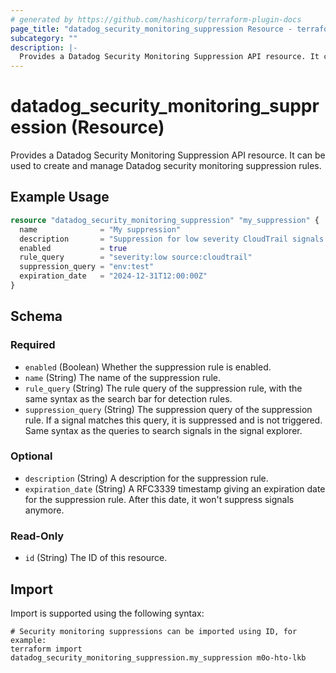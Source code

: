 ```yaml
---
# generated by https://github.com/hashicorp/terraform-plugin-docs
page_title: "datadog_security_monitoring_suppression Resource - terraform-provider-datadog"
subcategory: ""
description: |-
  Provides a Datadog Security Monitoring Suppression API resource. It can be used to create and manage Datadog security monitoring suppression rules.
---
```


# datadog_security_monitoring_suppression (Resource)

Provides a Datadog Security Monitoring Suppression API resource. It can be used to create and manage Datadog security monitoring suppression rules.

## Example Usage

```terraform
resource "datadog_security_monitoring_suppression" "my_suppression" {
  name              = "My suppression"
  description       = "Suppression for low severity CloudTrail signals from test environments limited to 2024"
  enabled           = true
  rule_query        = "severity:low source:cloudtrail"
  suppression_query = "env:test"
  expiration_date   = "2024-12-31T12:00:00Z"
}
```

<!-- schema generated by tfplugindocs -->
## Schema

### Required

- `enabled` (Boolean) Whether the suppression rule is enabled.
- `name` (String) The name of the suppression rule.
- `rule_query` (String) The rule query of the suppression rule, with the same syntax as the search bar for detection rules.
- `suppression_query` (String) The suppression query of the suppression rule. If a signal matches this query, it is suppressed and is not triggered. Same syntax as the queries to search signals in the signal explorer.

### Optional

- `description` (String) A description for the suppression rule.
- `expiration_date` (String) A RFC3339 timestamp giving an expiration date for the suppression rule. After this date, it won't suppress signals anymore.

### Read-Only

- `id` (String) The ID of this resource.

## Import

Import is supported using the following syntax:

```shell
# Security monitoring suppressions can be imported using ID, for example:
terraform import datadog_security_monitoring_suppression.my_suppression m0o-hto-lkb
```
